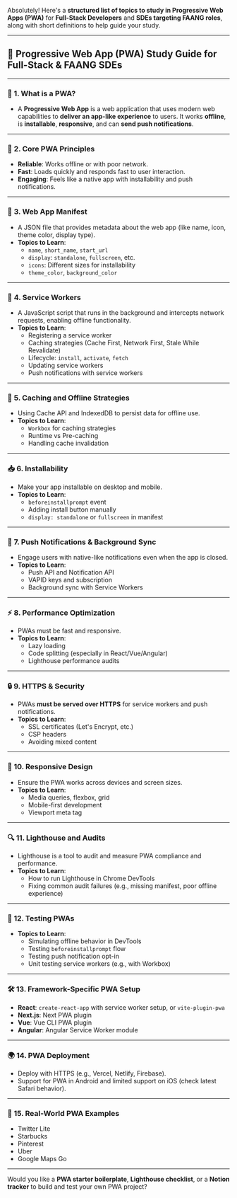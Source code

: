 Absolutely! Here's a **structured list of topics to study in Progressive Web Apps (PWA)** for **Full-Stack Developers** and **SDEs targeting FAANG roles**, along with short definitions to help guide your study.

---

## 🚀 Progressive Web App (PWA) Study Guide for Full-Stack & FAANG SDEs

---

### 🧩 **1. What is a PWA?**
- A **Progressive Web App** is a web application that uses modern web capabilities to **deliver an app-like experience** to users. It works **offline**, is **installable**, **responsive**, and can **send push notifications**.

---

### 📱 **2. Core PWA Principles**
- **Reliable**: Works offline or with poor network.
- **Fast**: Loads quickly and responds fast to user interaction.
- **Engaging**: Feels like a native app with installability and push notifications.

---

### 📄 **3. Web App Manifest**
- A JSON file that provides metadata about the web app (like name, icon, theme color, display type).
- **Topics to Learn**:
  - `name`, `short_name`, `start_url`
  - `display`: `standalone`, `fullscreen`, etc.
  - `icons`: Different sizes for installability
  - `theme_color`, `background_color`

---

### 🔧 **4. Service Workers**
- A JavaScript script that runs in the background and intercepts network requests, enabling offline functionality.
- **Topics to Learn**:
  - Registering a service worker
  - Caching strategies (Cache First, Network First, Stale While Revalidate)
  - Lifecycle: `install`, `activate`, `fetch`
  - Updating service workers
  - Push notifications with service workers

---

### 💾 **5. Caching and Offline Strategies**
- Using Cache API and IndexedDB to persist data for offline use.
- **Topics to Learn**:
  - `Workbox` for caching strategies
  - Runtime vs Pre-caching
  - Handling cache invalidation

---

### 📥 **6. Installability**
- Make your app installable on desktop and mobile.
- **Topics to Learn**:
  - `beforeinstallprompt` event
  - Adding install button manually
  - `display: standalone` or `fullscreen` in manifest

---

### 🔔 **7. Push Notifications & Background Sync**
- Engage users with native-like notifications even when the app is closed.
- **Topics to Learn**:
  - Push API and Notification API
  - VAPID keys and subscription
  - Background sync with Service Workers

---

### ⚡ **8. Performance Optimization**
- PWAs must be fast and responsive.
- **Topics to Learn**:
  - Lazy loading
  - Code splitting (especially in React/Vue/Angular)
  - Lighthouse performance audits

---

### 🔒 **9. HTTPS & Security**
- PWAs **must be served over HTTPS** for service workers and push notifications.
- **Topics to Learn**:
  - SSL certificates (Let's Encrypt, etc.)
  - CSP headers
  - Avoiding mixed content

---

### 📱 **10. Responsive Design**
- Ensure the PWA works across devices and screen sizes.
- **Topics to Learn**:
  - Media queries, flexbox, grid
  - Mobile-first development
  - Viewport meta tag

---

### 🔍 **11. Lighthouse and Audits**
- Lighthouse is a tool to audit and measure PWA compliance and performance.
- **Topics to Learn**:
  - How to run Lighthouse in Chrome DevTools
  - Fixing common audit failures (e.g., missing manifest, poor offline experience)

---

### 🧪 **12. Testing PWAs**
- **Topics to Learn**:
  - Simulating offline behavior in DevTools
  - Testing `beforeinstallprompt` flow
  - Testing push notification opt-in
  - Unit testing service workers (e.g., with Workbox)

---

### 🛠 **13. Framework-Specific PWA Setup**
- **React**: `create-react-app` with service worker setup, or `vite-plugin-pwa`
- **Next.js**: Next PWA plugin
- **Vue**: Vue CLI PWA plugin
- **Angular**: Angular Service Worker module

---

### 🌍 **14. PWA Deployment**
- Deploy with HTTPS (e.g., Vercel, Netlify, Firebase).
- Support for PWA in Android and limited support on iOS (check latest Safari behavior).

---

### 🧠 **15. Real-World PWA Examples**
- Twitter Lite  
- Starbucks  
- Pinterest  
- Uber  
- Google Maps Go

---

Would you like a **PWA starter boilerplate**, **Lighthouse checklist**, or a **Notion tracker** to build and test your own PWA project?